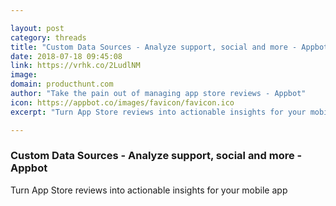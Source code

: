 ```yaml
---

layout: post
category: threads
title: "Custom Data Sources - Analyze support, social and more - Appbot"
date: 2018-07-18 09:45:08
link: https://vrhk.co/2LudlNM
image: 
domain: producthunt.com
author: "Take the pain out of managing app store reviews - Appbot"
icon: https://appbot.co/images/favicon/favicon.ico
excerpt: "Turn App Store reviews into actionable insights for your mobile app"

---
```


### Custom Data Sources - Analyze support, social and more - Appbot

Turn App Store reviews into actionable insights for your mobile app
